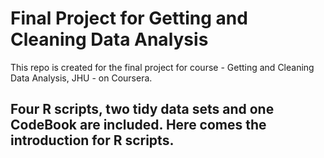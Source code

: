 # Final Project for Getting and Cleaning Data Analysis
This repo is created for the final project for course - Getting and Cleaning Data Analysis, JHU - on Coursera.

Four R scripts, two tidy data sets and one CodeBook are included. Here comes the introduction for R scripts.
---

